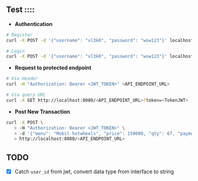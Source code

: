 ## Test ::::

- **Authentication**
```sh
# Register
curl -X POST -d '{"username": "vl3k0", "password": "wow123"}' localhost:8080/api/register

# Login
curl -X POST -d '{"username": "vl3k0", "password": "wow123"}' localhost:8080/api/login
```
- **Request to protected endpoint**
```sh
# Via Header
curl -H "Authorization: Bearer <JWT_TOKEN>" <API_ENDPOINT_URL>

# Via query URL
curl -X GET http://localhost:8080/<API_ENDPOINT_URL>?token=<TokenJWT>
```

- **Post New Transaction**
```sh
curl -X POST \
   > -H "Authorization: Bearer <JWT_TOKEN>" \
   > -d '{"menu": "Mobil hotwheels", "price": 150000, "qty": 67, "payment": "BANK Jago", "total": 4}' \
   > http://localhost:8080/<API_ENDPOINT_URL>
```

## TODO

- [x] Catch `user_id` from jwt, convert data type from interface to string